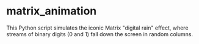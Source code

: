 # matrix_animation
This Python script simulates the iconic Matrix "digital rain" effect, where streams of binary digits (0 and 1) fall down the screen in random columns.

